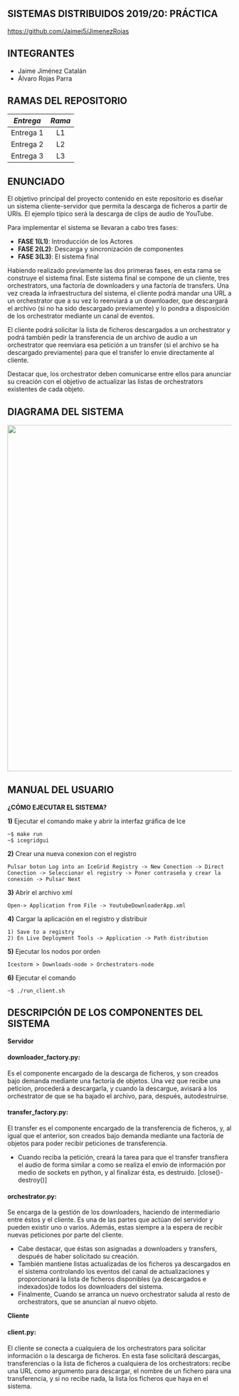 ## SISTEMAS DISTRIBUIDOS 2019/20: PRÁCTICA
https://github.com/Jaimej5/JimenezRojas

## INTEGRANTES
* Jaime Jiménez Catalán
* Álvaro Rojas Parra

## RAMAS DEL REPOSITORIO

| *Entrega*        | *Rama*          |
| ------------- |:-------------:|
| Entrega 1     | L1 |
| Entrega 2      | L2      |
| Entrega 3 | L3      |

## ENUNCIADO
El objetivo principal del proyecto contenido en este repositorio es diseñar un sistema cliente-servidor 
que permita la descarga de ficheros a partir de URIs. El ejemplo típico será la descarga de clips de audio
de YouTube.

Para implementar el sistema se llevaran a cabo tres fases:
* **FASE 1(L1)**: Introducción de los Actores
* **FASE 2(L2)**: Descarga y sincronización de componentes
* **FASE 3(L3)**: El sistema final

Habiendo realizado previamente las dos primeras fases, en esta rama se construye el sistema final. Este sistema final se compone
de un cliente, tres orchestrators, una factoría de downloaders y una factoría de transfers.
Una vez creada la infraestructura del sistema, el cliente podrá mandar una URL a un orchestrator que a su vez lo reenviará
a un downloader, que descargará el archivo (si no ha sido descargado previamente) y lo pondra a disposición de los
orchestrator mediante un canal de eventos.

El cliente podrá solicitar la lista de ficheros descargados a un orchestrator y podrá también pedir la transferencia de un archivo
de audio a un orchestrator que reenviara esa petición a un transfer (si el archivo se ha descargado previamente) para que el
transfer lo envie directamente al cliente.

Destacar que, los orchestrator deben comunicarse entre ellos para anunciar su creación con el objetivo de actualizar las listas
de orchestrators existentes de cada objeto.

## DIAGRAMA DEL SISTEMA
<p align="center">
  <img width="653" height="776" src="https://i.gyazo.com/f079e813d0bf8f8909f31fd5fa9b68e8.png">
</p>

## MANUAL DEL USUARIO
**¿CÓMO EJECUTAR EL SISTEMA?**

**1)** Ejecutar el comando make y abrir la interfaz gráfica de Ice
```
~$ make run
~$ icegridgui
```
**2)** Crear una nueva conexion con el registro
```
Pulsar boton Log into an IceGrid Registry -> New Conection -> Direct Conection -> Seleccionar el registry -> Poner contraseña y crear la conexión -> Pulsar Next
```
**3)** Abrir el archivo xml
```
Open-> Application from File -> YoutubeDownloaderApp.xml
```
**4)** Cargar la aplicación en el registro y distribuir
```
1) Save to a registry
2) En Live Deployment Tools -> Application -> Path distribution
```
**5)** Ejecutar los nodos por orden
```
Icestorm > Downloads-node > Orchestrators-node
```
**6)** Ejecutar el comando
```
~$ ./run_client.sh
```

## DESCRIPCIÓN DE LOS COMPONENTES DEL SISTEMA
**Servidor**
#### downloader_factory.py:
Es el componente encargado de la descarga de ficheros, y son creados bajo demanda mediante una factoría de objetos. Una vez que recibe una peticion, procederá a descargarla, y cuando la descargue, avisará a los orchestrator de que se ha bajado el archivo, para, después, autodestruirse.
#### transfer_factory.py:
El transfer es el componente encargado de la transferencia de ficheros, y, al igual que el anterior, son creados bajo demanda
mediante una factoría de objetos para poder recibir peticiones de transferencia.
- Cuando reciba la petición, creará la tarea para que el transfer transfiera el audio de forma similar a como se realiza el envío de información por medio de sockets en python, y al finalizar ésta, es destruido. [close()-destroy()]
#### orchestrator.py:
Se encarga de la gestión de los downloaders, haciendo de intermediario entre éstos y el  cliente. Es una de las partes que actúan del 
servidor y pueden existir uno o varios. Además, estas siempre a la espera de recibir nuevas peticiones por parte del cliente.
- Cabe destacar, que éstas son asignadas a downloaders y transfers, después de haber solicitado su creación. 
- También mantiene listas actualizadas de los ficheros ya  descargados en el sistema controlando los eventos del canal de actualizaciones y proporcionará la lista de ficheros disponibles (ya descargados e indexados)de todos los downloaders del sistema.
- Finalmente, Cuando se arranca un nuevo orchestrator saluda al resto de orchestrators, que se anuncian al nuevo objeto.

**Cliente**
#### client.py:
El cliente  se conecta a cualquiera de los orchestrators para solicitar información o la descarga de ficheros. En esta fase solicitará descargas, transferencias o la lista de ficheros a cualquiera de los orchestrators: recibe una URL como argumento para descargar, el nombre de un fichero para una transferencia, y si no recibe nada, la lista los ficheros que haya en el sistema.


